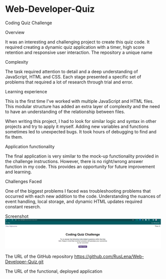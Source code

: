# Web-Developer-Quiz
Coding Quiz Challenge

Overview

It was an interesting and challenging project to create this quiz code. It required creating a dynamic quiz application with a timer, high score retention and responsive user interaction. The repository a unique name

Complexity

The task required attention to detail and a deep understanding of JavaScript, HTML and CSS. Each stage presented a specific set of problems that required a lot of research through trial and error.

Learning experience

This is the first time I've worked with multiple JavaScript and HTML files. This modular structure has added an extra layer of complexity and the need to have an understanding of the relationship between files.

When writing this project, I had to look for similar logic and syntax in other projects and try to apply it myself. Adding new variables and functions sometimes led to unexpected bugs. It took hours of debugging to find and fix them.

Application functionality

The final application is very similar to the mock-up functionality provided in the challenge instructions. However, there is no right/wrong answer function in my code. This provides an opportunity for future improvement and learning.

Challenges Faced

One of the biggest problems I faced was troubleshooting problems that occurred with each new addition to the code. Understanding the nuances of event handling, local storage, and dynamic HTML updates required constant reserch.

Screenshot 
![Alt text](assets/Quiz.PNG)

The URL of the GitHub repository
https://github.com/RusLena/Web-Developer-Quiz.git

The URL of the functional, deployed application